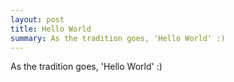 ```yaml
---
layout: post
title: Hello World
summary: As the tradition goes, 'Hello World' :)
---
```


As the tradition goes, 'Hello World' :)

